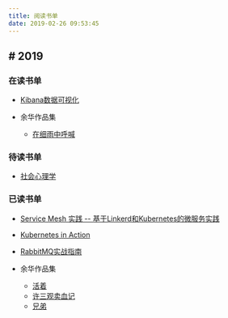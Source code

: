 ```yaml
---
title: 阅读书单
date: 2019-02-26 09:53:45
---
```



## # 2019 

### 在读书单

- [Kibana数据可视化](https://book.douban.com/subject/30398495/)

- 余华作品集
  - [在细雨中呼喊](https://book.douban.com/subject/20421947/)

### 待读书单
  - [社会心理学](https://book.douban.com/subject/25982198/)

### 已读书单

- [Service Mesh 实践 -- 基于Linkerd和Kubernetes的微服务实践](https://book.douban.com/subject/30403756/)
- [Kubernetes in Action](https://book.douban.com/subject/26997846/)
- [RabbitMQ实战指南](https://book.douban.com/subject/27591386/)

- 余华作品集
  - [活着](https://book.douban.com/subject/4913064/)
  - [许三观卖血记](https://book.douban.com/subject/4760224/)
  - [兄弟](https://book.douban.com/subject/20441957/)

